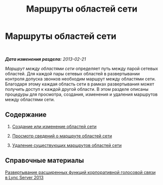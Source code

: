 ﻿---
title: Маршруты областей сети
TOCTitle: Маршруты областей сети
ms:assetid: 32da29aa-7612-48fa-a983-72a821651aa3
ms:mtpsurl: https://technet.microsoft.com/ru-ru/library/JJ688018(v=OCS.15)
ms:contentKeyID: 49887939
ms.date: 05/19/2016
mtps_version: v=OCS.15
ms.translationtype: HT
---

# Маршруты областей сети

 

_**Дата изменения раздела:** 2013-02-21_

*Маршрут между областями сети* определяет путь между парой сетевых областей. Для каждой пары сетевых областей в развертывании контроля допуска звонков необходим маршрут между областями сети. Благодаря этому каждая область сети в рамках развертывания может получить доступ к каждой другой области. В этом разделе описаны процедуры для просмотра, создания, изменения и удаления маршрутов между областями сети.

## Содержание

1.  [Создание или изменение областей сети](lync-server-2013-creating-or-modifying-network-regions.md)

2.  [Просмотр сведений о маршруте областей сети](lync-server-2013-viewing-network-region-route-information.md)

3.  [Удаление существующих маршрутов областей сети](lync-server-2013-deleting-existing-network-region-routes.md)

## Справочные материалы

[Развертывание расширенных функций корпоративной голосовой связи в Lync Server 2013](lync-server-2013-deploying-advanced-enterprise-voice-features.md)

